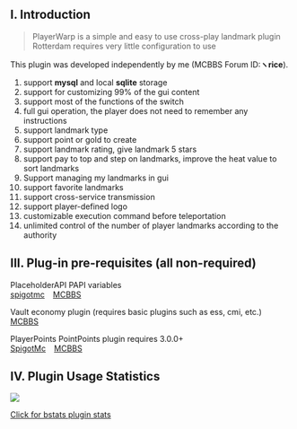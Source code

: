 ## I. Introduction
> PlayerWarp is a simple and easy to use cross-play landmark plugin  
> Rotterdam requires very little configuration to use

This plugin was developed independently by me (MCBBS Forum ID:**ヽrice**).

1. support **mysql** and local **sqlite** storage
2. support for customizing 99% of the gui content
3. support most of the functions of the switch
4. full gui operation, the player does not need to remember any instructions
5. support landmark type
6. support point or gold to create
7. support landmark rating, give landmark 5 stars
8. support pay to top and step on landmarks, improve the heat value to sort landmarks
9. Support managing my landmarks in gui
10. support favorite landmarks
11. support cross-service transmission
12. support player-defined logo
13. customizable execution command before teleportation
14. unlimited control of the number of player landmarks according to the authority

## III. Plug-in pre-requisites (all non-required)

PlaceholderAPI PAPI variables  
[spigotmc](https://www.spigotmc.org/resources/placeholderapi.6245/) &ensp;
[MCBBS](https://www.mcbbs.net/thread-1216863-1-1.html)

Vault economy plugin (requires basic plugins such as ess, cmi, etc.)  
[MCBBS](https://www.mcbbs.net/thread-1229697-1-1.html)

PlayerPoints PointPoints plugin requires 3.0.0+    
[SpigotMc](https://www.spigotmc.org/resources/playerpoints.80745/) &ensp;
[MCBBS](https://www.mcbbs.net/thread-1296992-1-1.html)

## IV. Plugin Usage Statistics

![](https://bstats.org/signatures/bukkit/PlayerWarp.svg)

[Click for bstats plugin stats](https://bstats.org/plugin/bukkit/PlayerWarp/15977)